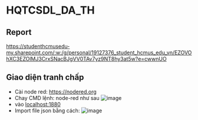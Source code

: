 # HQTCSDL_DA_TH
## Report
https://studenthcmusedu-my.sharepoint.com/:w:/g/personal/19127376_student_hcmus_edu_vn/EZOVOhXC3EZOlMJ3CrxSNacBJgVV0TAv7yz9NT8hy3at5w?e=cwwnUO

## Giao diện tranh chấp
- Cài node red: https://nodered.org
- Chay CMD lệnh: node-red như sau
![image](https://user-images.githubusercontent.com/85396503/142754291-ab4255ab-d58c-42c5-80ce-dcedb0efb5f1.png)
- vào [localhost:1880](url)
- Import file json bằng cách:
![image](https://user-images.githubusercontent.com/85396503/142754311-810a82a7-6cdb-4f50-b7f2-1abdbea00822.png)
